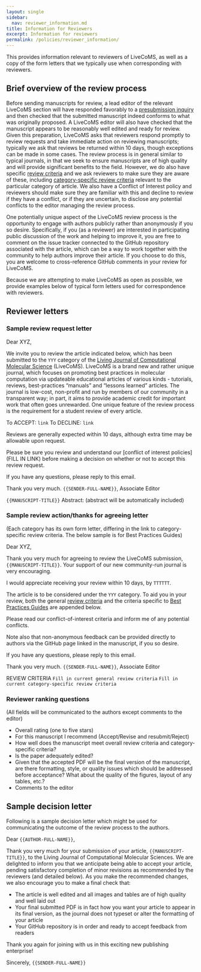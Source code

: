 ```yaml
---
layout: single
sidebar:
  nav: reviewer_information.md
title: Information for Reviewers
excerpt: Information for reviewers
permalink: /policies/reviewer_information/
---
```


This provides information relevant to reviewers of LiveCoMS, as well as a copy of the form letters that we typically use when corresponding with reviewers.


## Brief overview of the review process

Before sending manuscripts for review, a lead editor of the relevant LiveCoMS section will have responded favorably to a [presubmission inquiry](https://livecomsjournal.github.io/authors/policies/#presubmission-letter) and then checked that the submitted manuscript indeed conforms to what was originally proposed.
A LiveCoMS editor will also have checked that the manuscript appears to be reasonably well edited and ready for review.
Given this preparation, LiveCoMS asks that reviewers respond promptly to review requests and take immediate action on reviewing manuscripts; typically we ask that reviews be returned within 10 days, though exceptions can be made in some cases.
The review process is in general similar to typical journals, in that we seek to ensure manuscripts are of high quality and will provide significant benefits to the field.
However, we do also have specific [review criteria](https://livecomsjournal.github.io/authors/policies/#review-criteria) and we ask reviewers to make sure they are aware of these, including [category-specific review criteria](https://livecomsjournal.github.io/authors/policies/#types-of-articles) relevant to the particular category of article.
We also have a Conflict of Interest policy and reviewers should make sure they are familiar with this and decline to review if they have a conflict, or if they are uncertain, to disclose any potential conflicts to the editor managing the review process.

One potentially unique aspect of the LiveCoMS review process is the opportunity to engage with authors publicly rather than anonymously if you so desire.
Specifically, if you (as a reviewer) are interested in participating public discussion of the work and helping to improve it, you are free to comment on the issue tracker connected to the GitHub repository associated with the article, which can be a way to work together with the community to help authors improve their article.
If you choose to do this, you are welcome to cross-reference GitHub comments in your review for LiveCoMS.


Because we are attempting to make LiveCoMS as open as possible, we provide examples below of typical form letters used for correspondence with reviewers.

## Reviewer letters

### Sample review request letter

Dear XYZ,

We invite you to review the article indicated below, which has been submitted to the `YYY` category of the [Living Journal of Computational Molecular Science](http://livecomsjournal.org) (LiveCoMS).
LiveCoMS is a brand new and rather unique journal, which focuses on promoting best practices in molecular computation via updateable educational articles of various kinds - tutorials, reviews, best-practices “manuals” and “lessons learned” articles.
The journal is low-cost, non-profit and run by members of our community in a transparent way; in part, it aims to provide academic credit for important work that often goes unrewarded.
One unique feature of the review process is the requirement for a student review of every article.

To ACCEPT: `link`
To DECLINE: `link`

Reviews are generally expected within 10 days, although extra time may be allowable upon request.

Please be sure you review and understand our [conflict of interest policies](FILL IN LINK) before making a decision on whether or not to accept this review request.

If you have any questions, please reply to this email.

Thank you very much.
`{{SENDER-FULL-NAME}}`, Associate Editor

`{{MANUSCRIPT-TITLE}}`
Abstract:
(abstract will be automatically included)


### Sample review action/thanks for agreeing letter

(Each category has its own form letter, differing in the link to category-specific review criteria. The below sample is for Best Practices Guides)

Dear XYZ,

Thank you very much for agreeing to review the LiveCoMS submission, `{{MANUSCRIPT-TITLE}}`.
Your support of our new community-run journal is very encouraging.

I would appreciate receiving your review within 10 days, by `TTTTTT`.

The article is to be considered under the `YYY` category.
To aid you in your review, both the general [review criteria](https://livecomsjournal.github.io/authors/policies/#review-criteria) and the criteria specific to [Best Practices Guides](https://livecomsjournal.github.io/authors/best_practices/) are appended below.

Please read our conflict-of-interest criteria and inform me of any potential conflicts.

Note also that non-anonymous feedback can be provided directly to authors via the GitHub page linked in the manuscript, if you so desire.

If you have any questions, please reply to this email.

Thank you very much.
`{{SENDER-FULL-NAME}}`, Associate Editor

REVIEW CRITERIA
`Fill in current general review criteria`
`Fill in current category-specific review criteria`

### Reviewer ranking questions

(All fields will be communicated to the authors except comments to the editor)
- Overall rating (one to five stars)
- For this manuscript I recommend (Accept/Revise and resubmit/Reject)
- How well does the manuscript meet overall review criteria and category-specific criteria?
- Is the paper adequately edited?
- Given that the accepted PDF will be the final version of the manuscript, are there formatting, style, or quality issues which should be addressed before acceptance? What about the quality of the figures, layout of any tables, etc.?
- Comments to the editor


## Sample decision letter

Following is a sample decision letter which might be used for communicating the outcome of the review process to the authors.

Dear `{{AUTHOR-FULL-NAME}}`,

Thank you very much for your submission of your article, `{{MANUSCRIPT-TITLE}}`, to the Living Journal of Computational Molecular Sciences.
We are delighted to inform you that we anticipate being able to accept your article, pending satisfactory completion of minor revisions as recommended by the reviewers (and detailed below).
As you make the recommended changes, we also encourage you to make a final check that:
- The article is well edited and all images and tables are of high quality and well laid out
- Your final submitted PDF is in fact how you want your article to appear in its final version, as the journal does not typeset or alter the formatting of your article
- Your GitHub repository is in order and ready to accept feedback from readers

Thank you again for joining with us in this exciting new publishing enterprise!

Sincerely,
`{{SENDER-FULL-NAME}}`
